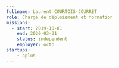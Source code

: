 ```yaml
---
fullname: Laurent COURTOIS-COURRET
role: Chargé de déploiement et formation
missions:
  - start: 2019-10-01 
    end: 2020-03-31
    status: independent 
    employer: octo 
startups:
    - aplus
---
```


